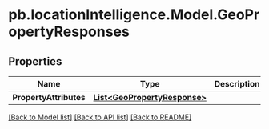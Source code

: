 # pb.locationIntelligence.Model.GeoPropertyResponses
## Properties

Name | Type | Description | Notes
------------ | ------------- | ------------- | -------------
**PropertyAttributes** | [**List&lt;GeoPropertyResponse&gt;**](GeoPropertyResponse.md) |  | [optional] 

[[Back to Model list]](../README.md#documentation-for-models) [[Back to API list]](../README.md#documentation-for-api-endpoints) [[Back to README]](../README.md)

